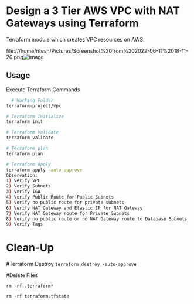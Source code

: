 # Design a 3 Tier AWS VPC with NAT Gateways using Terraform

Terraform module which creates VPC resources on AWS.


file:///home/ritesh/Pictures/Screenshot%20from%202022-06-11%2018-11-20.png![image](https://user-images.githubusercontent.com/61878628/173188408-b6cd95c7-27b5-44e2-97b1-1aebde94c89e.png)


## Usage

Execute Terraform Commands

```bash
  # Working Folder
terraform-project/vpc

# Terraform Initialize
terraform init

# Terraform Validate
terraform validate

# Terraform plan
terraform plan

# Terraform Apply
terraform apply -auto-approve
Observation:
1) Verify VPC
2) Verify Subnets
3) Verify IGW
4) Verify Public Route for Public Subnets
5) Verify no public route for private subnets
6) Verify NAT Gateway and Elastic IP for NAT Gateway
7) Verify NAT Gateway route for Private Subnets
8) Verify no public route or no NAT Gateway route to Database Subnets
9) Verify Tags
```

# Clean-Up

#Terraform Destroy
```terraform destroy -auto-approve ```

#Delete Files

```rm -rf .terraform*```

```rm -rf terraform.tfstate```
